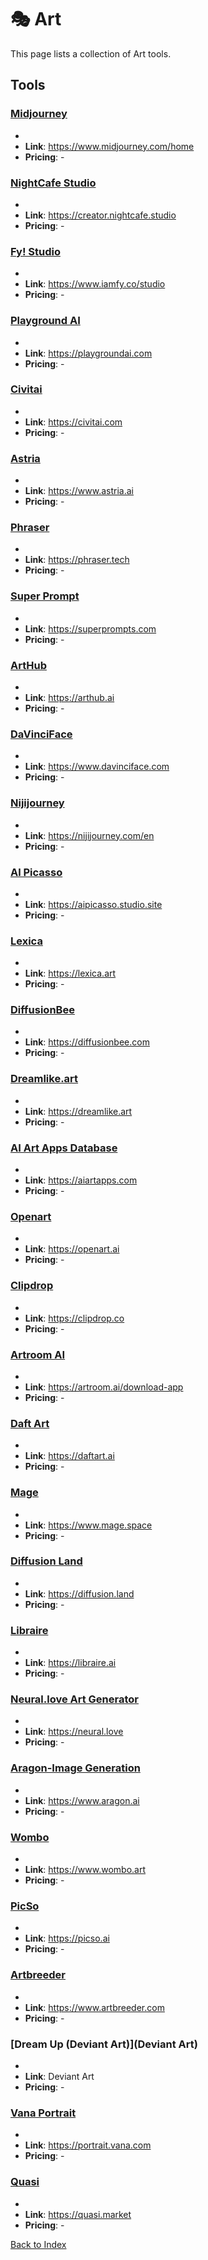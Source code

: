 # 🎭 Art

This page lists a collection of Art tools.

## Tools

### [Midjourney](https://www.midjourney.com/home)
-
- **Link**: https://www.midjourney.com/home
- **Pricing**: -

### [NightCafe Studio](https://creator.nightcafe.studio)
-
- **Link**: https://creator.nightcafe.studio
- **Pricing**: -

### [Fy! Studio](https://www.iamfy.co/studio)
-
- **Link**: https://www.iamfy.co/studio
- **Pricing**: -

### [Playground AI](https://playgroundai.com)
-
- **Link**: https://playgroundai.com
- **Pricing**: -

### [Civitai](https://civitai.com)
-
- **Link**: https://civitai.com
- **Pricing**: -

### [Astria](https://www.astria.ai)
-
- **Link**: https://www.astria.ai
- **Pricing**: -

### [Phraser](https://phraser.tech)
-
- **Link**: https://phraser.tech
- **Pricing**: -

### [Super Prompt](https://superprompts.com)
-
- **Link**: https://superprompts.com
- **Pricing**: -

### [ArtHub](https://arthub.ai)
-
- **Link**: https://arthub.ai
- **Pricing**: -

### [DaVinciFace](https://www.davinciface.com)
-
- **Link**: https://www.davinciface.com
- **Pricing**: -

### [Nijijourney](https://nijijourney.com/en)
-
- **Link**: https://nijijourney.com/en
- **Pricing**: -

### [Al Picasso](https://aipicasso.studio.site)
-
- **Link**: https://aipicasso.studio.site
- **Pricing**: -

### [Lexica](https://lexica.art)
-
- **Link**: https://lexica.art
- **Pricing**: -

### [DiffusionBee](https://diffusionbee.com)
-
- **Link**: https://diffusionbee.com
- **Pricing**: -

### [Dreamlike.art](https://dreamlike.art)
-
- **Link**: https://dreamlike.art
- **Pricing**: -

### [AI Art Apps Database](https://aiartapps.com)
-
- **Link**: https://aiartapps.com
- **Pricing**: -

### [Openart](https://openart.ai)
-
- **Link**: https://openart.ai
- **Pricing**: -

### [Clipdrop](https://clipdrop.co)
-
- **Link**: https://clipdrop.co
- **Pricing**: -

### [Artroom AI](https://artroom.ai/download-app)
-
- **Link**: https://artroom.ai/download-app
- **Pricing**: -

### [Daft Art](https://daftart.ai)
-
- **Link**: https://daftart.ai
- **Pricing**: -

### [Mage](https://www.mage.space)
-
- **Link**: https://www.mage.space
- **Pricing**: -

### [Diffusion Land](https://diffusion.land)
-
- **Link**: https://diffusion.land
- **Pricing**: -

### [Libraire](https://libraire.ai)
-
- **Link**: https://libraire.ai
- **Pricing**: -

### [Neural.love Art Generator](https://neural.love)
-
- **Link**: https://neural.love
- **Pricing**: -

### [Aragon-Image Generation](https://www.aragon.ai)
-
- **Link**: https://www.aragon.ai
- **Pricing**: -

### [Wombo](https://www.wombo.art)
-
- **Link**: https://www.wombo.art
- **Pricing**: -

### [PicSo](https://picso.ai)
-
- **Link**: https://picso.ai
- **Pricing**: -

### [Artbreeder](https://www.artbreeder.com)
-
- **Link**: https://www.artbreeder.com
- **Pricing**: -

### [Dream Up (Deviant Art)](Deviant Art)
-
- **Link**: Deviant Art
- **Pricing**: -

### [Vana Portrait](https://portrait.vana.com)
-
- **Link**: https://portrait.vana.com
- **Pricing**: -

### [Quasi](https://quasi.market)
-
- **Link**: https://quasi.market
- **Pricing**: -


[Back to Index](README.MD)